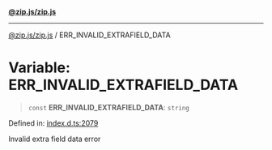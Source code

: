 [**@zip.js/zip.js**](../README.md)

***

[@zip.js/zip.js](../globals.md) / ERR\_INVALID\_EXTRAFIELD\_DATA

# Variable: ERR\_INVALID\_EXTRAFIELD\_DATA

> `const` **ERR\_INVALID\_EXTRAFIELD\_DATA**: `string`

Defined in: [index.d.ts:2079](https://github.com/gildas-lormeau/zip.js/blob/251b484ba01a922c47b1394efacb8926682f5796/index.d.ts#L2079)

Invalid extra field data error

